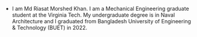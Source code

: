 - I am Md Riasat Morshed Khan. I am a Mechanical Engineering graduate student at the Virginia Tech. My undergraduate degree is in Naval Architecture and I graduated from Bangladesh University of Engineering & Technology (BUET) in 2022. 
